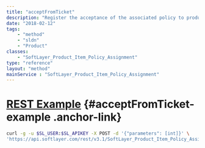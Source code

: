 ```yaml
---
title: "acceptFromTicket"
description: "Register the acceptance of the associated policy to product assignment, and link the created record to a Ticket. "
date: "2018-02-12"
tags:
    - "method"
    - "sldn"
    - "Product"
classes:
    - "SoftLayer_Product_Item_Policy_Assignment"
type: "reference"
layout: "method"
mainService : "SoftLayer_Product_Item_Policy_Assignment"
---
```


# [REST Example](#acceptFromTicket-example) <a href="/article/rest/"><i class="fas fa-question"></i></a> {#acceptFromTicket-example .anchor-link} 
```bash
curl -g -u $SL_USER:$SL_APIKEY -X POST -d '{"parameters": [int]}' \
'https://api.softlayer.com/rest/v3.1/SoftLayer_Product_Item_Policy_Assignment/{SoftLayer_Product_Item_Policy_AssignmentID}/acceptFromTicket'
```
